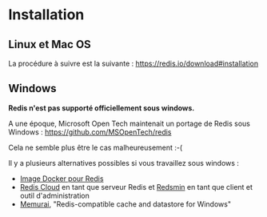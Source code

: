 # Installation

## Linux et Mac OS

La procédure à suivre est la suivante : https://redis.io/download#installation

## Windows

**Redis n'est pas supporté officiellement sous windows.**

A une époque, Microsoft Open Tech maintenait un portage de Redis sous Windows : https://github.com/MSOpenTech/redis

Cela ne semble plus être le cas malheureusement :-(

Il y a plusieurs alternatives possibles si vous travaillez sous windows : 
* [Image Docker pour Redis](https://hub.docker.com/_/redis/)
* [Redis Cloud](https://redislabs.com/redis-cloud) en tant que serveur Redis et [Redsmin](https://www.redsmin.com/) en tant que client et outil d'administration
* [Memurai](https://www.memurai.com/), "Redis-compatible cache and datastore for Windows"
